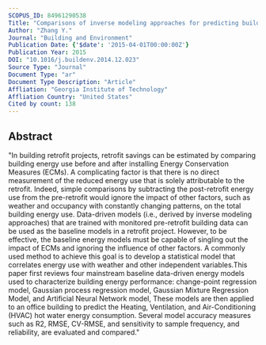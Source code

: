 ```yaml
---
SCOPUS_ID: 84961290538
Title: "Comparisons of inverse modeling approaches for predicting building energy performance"
Author: "Zhang Y."
Journal: "Building and Environment"
Publication Date: {'$date': '2015-04-01T00:00:00Z'}
Publication Year: 2015
DOI: "10.1016/j.buildenv.2014.12.023"
Source Type: "Journal"
Document Type: "ar"
Document Type Description: "Article"
Affliation: "Georgia Institute of Technology"
Affliation Country: "United States"
Cited by count: 138
---
```


## Abstract
"In building retrofit projects, retrofit savings can be estimated by comparing building energy use before and after installing Energy Conservation Measures (ECMs). A complicating factor is that there is no direct measurement of the reduced energy use that is solely attributable to the retrofit. Indeed, simple comparisons by subtracting the post-retrofit energy use from the pre-retrofit would ignore the impact of other factors, such as weather and occupancy with constantly changing patterns, on the total building energy use. Data-driven models (i.e., derived by inverse modeling approaches) that are trained with monitored pre-retrofit building data can be used as the baseline models in a retrofit project. However, to be effective, the baseline energy models must be capable of singling out the impact of ECMs and ignoring the influence of other factors. A commonly used method to achieve this goal is to develop a statistical model that correlates energy use with weather and other independent variables.This paper first reviews four mainstream baseline data-driven energy models used to characterize building energy performance: change-point regression model, Gaussian process regression model, Gaussian Mixture Regression Model, and Artificial Neural Network model, These models are then applied to an office building to predict the Heating, Ventilation, and Air-Conditioning (HVAC) hot water energy consumption. Several model accuracy measures such as R2, RMSE, CV-RMSE, and sensitivity to sample frequency, and reliability, are evaluated and compared."
